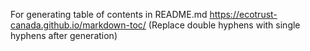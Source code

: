 For generating table of contents in README.md
https://ecotrust-canada.github.io/markdown-toc/
(Replace double hyphens with single hyphens after generation)
